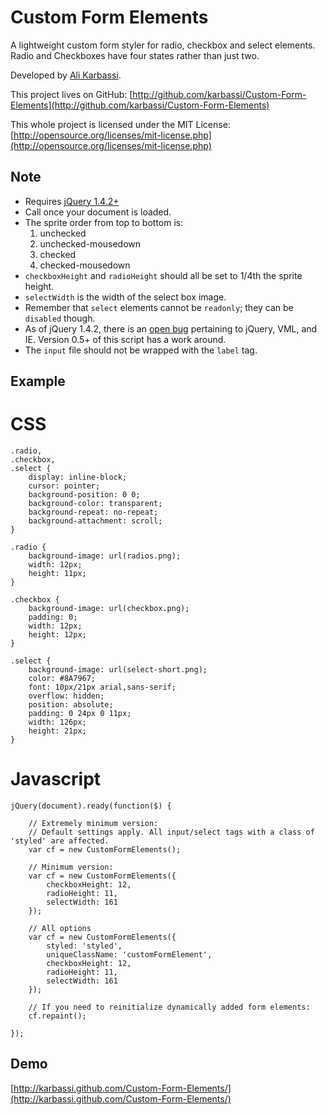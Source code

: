 Custom Form Elements
====================

A lightweight custom form styler for radio, checkbox and select elements. Radio and Checkboxes have four states rather than just two.

Developed by [Ali Karbassi](http://karbassi.com).

This project lives on GitHub: [http://github.com/karbassi/Custom-Form-Elements](http://github.com/karbassi/Custom-Form-Elements)

This whole project is licensed under the MIT License: [http://opensource.org/licenses/mit-license.php](http://opensource.org/licenses/mit-license.php)

Note
-----

* Requires [jQuery 1.4.2+](http://jquery.com)
* Call once your document is loaded.
* The sprite order from top to bottom is:
  1. unchecked
  2. unchecked-mousedown
  3. checked
  4. checked-mousedown
* `checkboxHeight` and `radioHeight` should all be set to 1/4th the sprite height.
* `selectWidth` is the width of the select box image.
* Remember that `select` elements cannot be `readonly`; they can be `disabled` though.
* As of jQuery 1.4.2, there is an [open bug](http://dev.jquery.com/ticket/7071) pertaining to jQuery, VML, and IE. Version 0.5+ of this script has a work around.
* The `input` file should not be wrapped with the `label` tag.

Example
--------

CSS
===
    .radio,
    .checkbox,
    .select {
        display: inline-block;
        cursor: pointer;
        background-position: 0 0;
        background-color: transparent;
        background-repeat: no-repeat;
        background-attachment: scroll;
    }

    .radio {
        background-image: url(radios.png);
        width: 12px;
        height: 11px;
    }

    .checkbox {
        background-image: url(checkbox.png);
        padding: 0;
        width: 12px;
        height: 12px;
    }

    .select {
        background-image: url(select-short.png);
        color: #8A7967;
        font: 10px/21px arial,sans-serif;
        overflow: hidden;
        position: absolute;
        padding: 0 24px 0 11px;
        width: 126px;
        height: 21px;
    }


Javascript
==========

    jQuery(document).ready(function($) {

        // Extremely minimum version:
        // Default settings apply. All input/select tags with a class of 'styled' are affected.
        var cf = new CustomFormElements();

        // Minimum version:
        var cf = new CustomFormElements({
            checkboxHeight: 12,
            radioHeight: 11,
            selectWidth: 161
        });

        // All options
        var cf = new CustomFormElements({
            styled: 'styled',
            uniqueClassName: 'customFormElement',
            checkboxHeight: 12,
            radioHeight: 11,
            selectWidth: 161
        });

        // If you need to reinitialize dynamically added form elements:
        cf.repaint();

    });

Demo
-----

[http://karbassi.github.com/Custom-Form-Elements/](http://karbassi.github.com/Custom-Form-Elements/)

